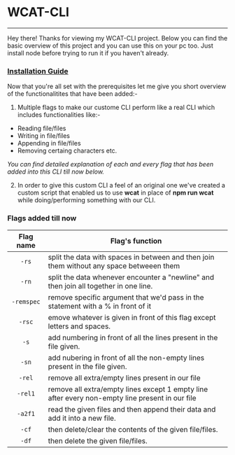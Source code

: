 # WCAT-CLI
----------

Hey there!
Thanks for viewing my WCAT-CLI project. Below you can find the basic overview of this project and you can use this on your pc too.
Just install node before trying to run it if you haven't already.

### [Installation Guide](https://docs.npmjs.com/downloading-and-installing-node-js-and-npm)

Now that you're all set with the prerequisites let me give you short overview of the functionalitites that have been added:-

1. Multiple flags to make our custome CLI perform like a real CLI which includes functionalities like:-
* Reading file/files
* Writing in file/files
* Appending in file/files
* Removing certaing characters
etc.

*_You can find detailed explanation of each and every flag that has been added into this CLI till now below._*


2. In order to give this custom CLI a feel of an original one we've created a custom script that enabled us to use **wcat** in place of **npm run wcat** while doing/performing something with our CLI.



### Flags added till now

Flag name | Flag's function
:---: | ---
`-rs` | split the data with spaces in between and then join them without any space betweeen them
`-rn` | split the data whenever encounter a "newline" and then join all together in one line.
`-remspec` | remove specific argument that we'd pass in the statement with a % in front of it
`-rsc` | emove whatever is given in front of this flag except letters and spaces.
`-s` | add numbering in front of all the lines present in the file given.
`-sn` | add nubering in front of all the non-empty lines present in the file given.
`-rel` | remove all extra/empty lines present in our file
`-rel1` | remove all extra/empty lines except 1 empty line after every non-empty line present in our file
`-a2f1` | read the given files and then append their data and add it into a new file.
`-cf` | then delete/clear the contents of the given file/files.
`-df` | then delete the given file/files.


